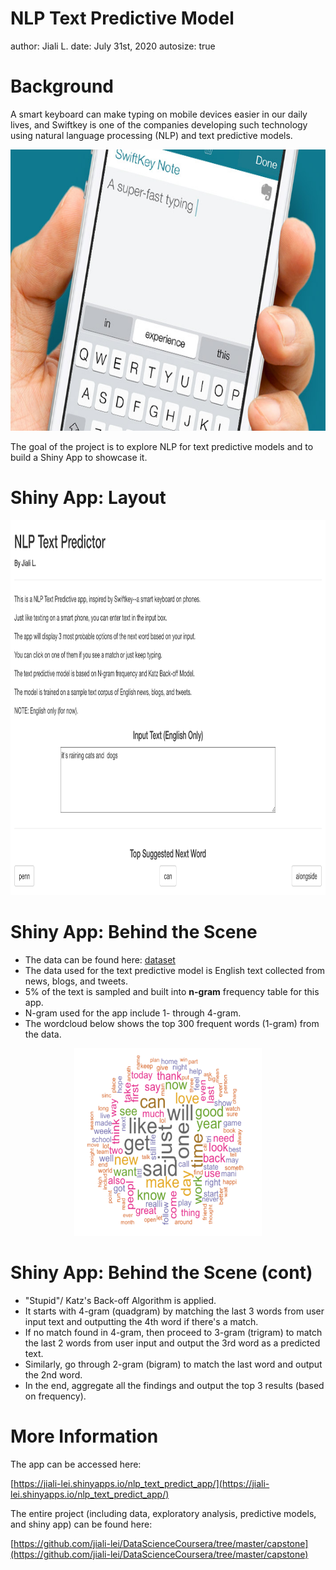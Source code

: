 NLP Text Predictive Model
========================================================
author: Jiali L.
date: July 31st, 2020
autosize: true


Background
========================================================

A smart keyboard can make typing on mobile devices easier in our daily lives, and Swiftkey is one of the companies developing such technology using natural language processing (NLP) and text predictive models.

<div align="center">
<img src="Swiftkey.jpg" width=600 height=450>
</div>

The goal of the project is to explore NLP for text predictive models and to build a Shiny App to showcase it.

Shiny App: Layout
========================================================

<div align="center">
<img src="Screenshot_Text_Predict_App.png" width=800 height=600>
</div>

Shiny App: Behind the Scene
========================================================

- The data can be found here: [dataset](https://d396qusza40orc.cloudfront.net/dsscapstone/dataset/Coursera-SwiftKey.zip)
- The data used for the text predictive model is English text collected from news, blogs, and tweets.
- 5% of the text is sampled and built into **n-gram** frequency table for this app.
- N-gram used for the app include 1- through 4-gram.
- The wordcloud below shows the top 300 frequent words (1-gram) from the data.

<div align="center">
<img src="wordcloud.png" width=300 height=300>
</div>

Shiny App: Behind the Scene (cont)
========================================================

- "Stupid"/ Katz's Back-off Algorithm is applied.
- It starts with 4-gram (quadgram) by matching the last 3 words from user input text and outputting the 4th word if there's a match.
- If no match found in 4-gram, then proceed to 3-gram (trigram) to match the last 2 words from user input and output the 3rd word as a predicted text.
- Similarly, go through 2-gram (bigram) to match the last word and output the 2nd word.
- In the end, aggregate all the findings and output the top 3 results (based on frequency).

More Information
========================================================



The app can be accessed here:

[https://jiali-lei.shinyapps.io/nlp_text_predict_app/](https://jiali-lei.shinyapps.io/nlp_text_predict_app/)



The entire project (including data, exploratory analysis, predictive models, and shiny app) can be found here:

[https://github.com/jiali-lei/DataScienceCoursera/tree/master/capstone](https://github.com/jiali-lei/DataScienceCoursera/tree/master/capstone)
